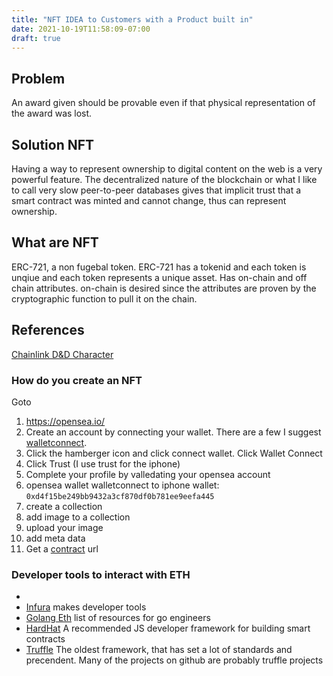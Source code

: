 ```yaml
---
title: "NFT IDEA to Customers with a Product built in"
date: 2021-10-19T11:58:09-07:00
draft: true
---
```




## Problem

An award given should be provable even if that physical representation of the award was lost.


## Solution NFT

Having a way to represent ownership to digital content on the web is a very powerful feature. The decentralized nature of the blockchain or what I like to call very slow peer-to-peer databases gives that implicit trust that a smart contract was minted and cannot change, thus can represent ownership.

## What are NFT

ERC-721, a non fugebal token. ERC-721 has a tokenid and each token is unqiue and each token represents a unique asset. Has on-chain and off chain attributes. on-chain is desired since the attributes are proven by the cryptographic function to pull it on the chain.


## References

[Chainlink D&D Character](https://blog.chain.link/build-deploy-and-sell-your-own-dynamic-nft/)



### How do you create an NFT

Goto

1. https://opensea.io/
2. Create an account by connecting your wallet. There are a few I suggest [walletconnect](https://walletconnect.com/).
3. Click the hamberger icon and click connect wallet. Click Wallet Connect
4. Click Trust (I use trust for the iphone)
5. Complete your profile by valledating your opensea account
6. opensea wallet walletconnect to iphone wallet: `0xd4f15be249bb9432a3cf870df0b781ee9eefa445`
7. create a collection
8. add image to a collection
9. upload your image
10. add meta data
11. Get a [contract](https://etherscan.io/address/0x495f947276749ce646f68ac8c248420045cb7b5e) url




### Developer tools to interact with ETH

* 
* [Infura](https://infura.io/) makes developer tools 
* [Golang Eth](https://ethereum.org/en/developers/docs/programming-languages/golang/) list of resources for go engineers
* [HardHat](https://hardhat.org/) A recommended JS developer framework for building smart contracts
* [Truffle](https://www.trufflesuite.com/) The oldest framework, that has set a lot of standards and precendent. Many of the projects on github are probably truffle projects






